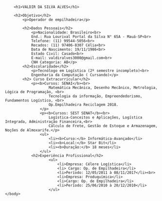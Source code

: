 <!DOCTYPE HTML>
<html lang="pt-br">
    <head>
        <meta charset="utf-8">
        <link type="text/css" rel="stylesheet" href="valdir.css">
        <title>VALDIR DA SILVA ALVES</title>
    </head>
    <body>
        
        <h1>VALDIR DA SILVA ALVES</h1>
                
        <h2>Objetivo</h2>
            <p>Operador de empilhadeira</p>
            
            <h2>Dados Pessoais</h2>
                <p>Nacionalidade: Brasileiro<br>
                End.: Rua Lourival Portal da Silva N° 65A - Mauá-SP<br>
                Telefone: (11) 99544-5056<br>
                Recados: (11) 97406-8307 Célia<br>
                Data de Nascimento: 19/11/1986<br>
                Estado Civil: Casado<br>
                E-mail: valdiralves3000@gmail.com<br>
                CNH Categoria: AB</p>
            <h2>Escolaridade</h2>
                <p>Tecnólogo em Logística (2º semestre incompleto)<br>
                Engenharia da Computação ( Cursando)</p>
            <h2> Curso Extracurricular</h2>
                <p><b>Cursos: SENAI</b><br>
                        Matemática Mecânica, Desenho Mecânico, Metrologia, Lógica de Programação, <br>
                        Tecnologia da informação, Empreendedorismo, Fundamentos Logístico, <br>
                        Op.Empilhadeira Reciclagem 2018.
                    </p>
                    <p><b>Cursos: SEST SENAT</b><br>
                        Logística-Conceitos e Aplicações, Logística Integrada, Administração Financeira,<br>
                        Cálculo de Frete, Gestão de Estoque e Armazenagem, Noções de Almoxarife.</p>
                    <ul>
                        <li><b>Curso:</b> Informática-Avançado</li>
                        <li><b>Local:</b> Star Bit</li>
                        <li><b>Duração:</b> 18 meses</li>
                    </ul>
                <h2>Experiência Profissional</h2>
                        <ul>
                            <li>Empresa: Célere Logística</li>
                            <li> Cargo: Op. de Empilhadeira</li>
                            <li>Período: 12/05/2011 à 08/11/2017</li><br>
                            <li>Empresa: Produquímica</li>
                            <li>Cargo: Op. de Empilhadeira</li>
                            <li>Período: 25/06/2010 à 20/12/2010</li>
                        </ul>
    </body>    
</html>
